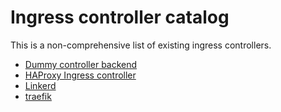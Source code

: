 # Ingress controller catalog

This is a non-comprehensive list of existing ingress controllers.

* [Dummy controller backend](/examples/custom-controller)
* [HAProxy Ingress controller](https://github.com/jcmoraisjr/haproxy-ingress)
* [Linkerd](https://linkerd.io/config/0.9.1/linkerd/index.html#ingress-identifier)
* [traefik](https://docs.traefik.io/toml/#kubernetes-ingress-backend)
